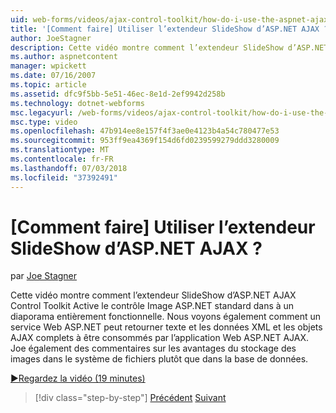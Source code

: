 ```yaml
---
uid: web-forms/videos/ajax-control-toolkit/how-do-i-use-the-aspnet-ajax-slideshow-extender
title: '[Comment faire] Utiliser l’extendeur SlideShow d’ASP.NET AJAX ? | Microsoft Docs'
author: JoeStagner
description: Cette vidéo montre comment l’extendeur SlideShow d’ASP.NET AJAX Control Toolkit transforme le contrôle Image ASP.NET standard en un entièrement fonctionnel sl...
ms.author: aspnetcontent
manager: wpickett
ms.date: 07/16/2007
ms.topic: article
ms.assetid: dfc9f5bb-5e51-46ec-8e1d-2ef9942d258b
ms.technology: dotnet-webforms
msc.legacyurl: /web-forms/videos/ajax-control-toolkit/how-do-i-use-the-aspnet-ajax-slideshow-extender
msc.type: video
ms.openlocfilehash: 47b914ee8e157f4f3ae0e4123b4a54c780477e53
ms.sourcegitcommit: 953ff9ea4369f154d6fd0239599279ddd3280009
ms.translationtype: MT
ms.contentlocale: fr-FR
ms.lasthandoff: 07/03/2018
ms.locfileid: "37392491"
---
```

<a name="how-do-i-use-the-aspnet-ajax-slideshow-extender"></a>[Comment faire] Utiliser l’extendeur SlideShow d’ASP.NET AJAX ?
====================
par [Joe Stagner](https://github.com/JoeStagner)

Cette vidéo montre comment l’extendeur SlideShow d’ASP.NET AJAX Control Toolkit Active le contrôle Image ASP.NET standard dans à un diaporama entièrement fonctionnelle. Nous voyons également comment un service Web ASP.NET peut retourner texte et les données XML et les objets AJAX complets à être consommés par l’application Web ASP.NET AJAX. Joe également des commentaires sur les avantages du stockage des images dans le système de fichiers plutôt que dans la base de données.

[&#9654;Regardez la vidéo (19 minutes)](https://channel9.msdn.com/Blogs/ASP-NET-Site-Videos/how-do-i-use-the-aspnet-ajax-slideshow-extender)

> [!div class="step-by-step"]
> [Précédent](how-do-i-use-the-aspnet-ajax-tabs-control.md)
> [Suivant](how-do-i-use-the-aspnet-ajax-updatepanelanimation-extender.md)

